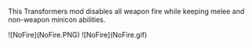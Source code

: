 <p>This Transformers mod disables all weapon fire while keeping melee and non-weapon minicon abilities.</p>
![NoFire](NoFire.PNG)
![NoFire](NoFire.gif)
